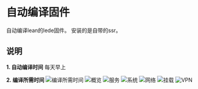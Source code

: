 # 自动编译固件

自动编译lean的lede固件。
安装的是自带的ssr。

## 说明

**1. 自动编译时间**
每天早上

    
**2. 编译所需时间**
![编译所需时间](编译所需时间.png) 
![概览](概览.png) 
![服务](服务.png) 
![系统](系统.png) 
![网络](网络.png) 
![挂载](挂载.png) 
![VPN](VPN.png) 
